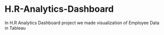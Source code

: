 # H.R-Analytics-Dashboard
In H.R Analytics Dashboard project we made visualization of Employee Data in Tableau 
